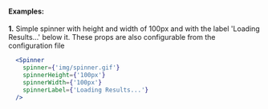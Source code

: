 #### Examples:

__1.__ Simple spinner with height and width of 100px and with the label 'Loading Results...' below it.
These props are also configurable from the configuration file

```jsx
  <Spinner
    spinner={'img/spinner.gif'}
    spinnerHeight={'100px'}
    spinnerWidth={'100px'}
    spinnerLabel={'Loading Results...'}
  />
```